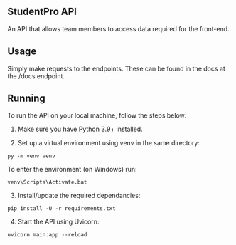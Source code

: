 ## StudentPro API

An API that allows team members to access data required for the front-end.

## Usage

Simply make requests to the endpoints. These can be found in the docs at the /docs endpoint.

## Running

To run the API on your local machine, follow the steps below:

1. Make sure you have Python 3.9+ installed.

2. Set up a virtual environment using venv in the same directory:

`py -m venv venv`

To enter the environment (on Windows) run:

`venv\Scripts\Activate.bat`

3. Install/update the required dependancies:

`pip install -U -r requirements.txt`

4. Start the API using Uvicorn:

`uvicorn main:app --reload`

